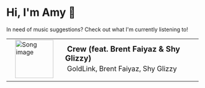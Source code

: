 # Hi, I'm Amy :watermelon:

In need of music suggestions? Check out what I'm currently listening to!

<table style="border-spacing:15px;border:0px">
    <tr>
        <td style="border:none">
            <a href="https://open.spotify.com/track/15EPc80XuFrb2LmOzGjuRg" target="_blank" style="padding:15px;pointer-events:auto">
                <img src="https://i.scdn.co/image/ab67616d0000b2737bcd3cd54e8399ae38cc6e64" alt="Song image" width="100px" height="100px">
            </a>
        </td>
        <td style="border:none">
            <b style="font-size:20px;margin:5px">Crew (feat. Brent Faiyaz & Shy Glizzy)</b>
            <p style="font-size:18px;margin:5px">GoldLink, Brent Faiyaz, Shy Glizzy</p>
        </td>
    </tr>
</table>

<!--
**asywe16/asywe16** is a ✨ _special_ ✨ repository because its `README.md` (this file) appears on your GitHub profile.

Here are some ideas to get you started:

- 🔭 I’m currently working on ...
- 🌱 I’m currently learning ...
- 👯 I’m looking to collaborate on ...
- 🤔 I’m looking for help with ...
- 💬 Ask me about ...
- 📫 How to reach me: ...
- 😄 Pronouns: ...
- ⚡ Fun fact: ...
-->
